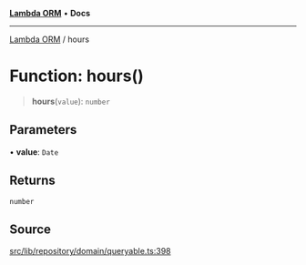 [**Lambda ORM**](../README.md) • **Docs**

***

[Lambda ORM](../README.md) / hours

# Function: hours()

> **hours**(`value`): `number`

## Parameters

• **value**: `Date`

## Returns

`number`

## Source

[src/lib/repository/domain/queryable.ts:398](https://github.com/lambda-orm/lambdaorm-base/blob/b57bb1d116951848254ba54a2a732f51efc20654/src/lib/repository/domain/queryable.ts#L398)
